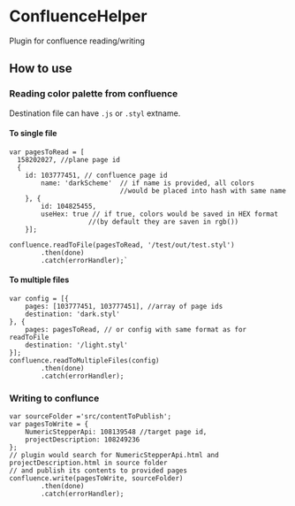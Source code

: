 # ConfluenceHelper
Plugin for confluence reading/writing
## How to use
### Reading color palette from confluence
Destination file can have `.js` or `.styl` extname.
#### To single file
```
var pagesToRead = [
  158202027, //plane page id
  {
    id: 103777451, // confluence page id
		name: 'darkScheme'  // if name is provided, all colors
		                    //would be placed into hash with same name
	}, {
		id: 104825455,
		useHex: true // if true, colors would be saved in HEX format 
		            //(by default they are saven in rgb())
	}];

confluence.readToFile(pagesToRead, '/test/out/test.styl')
		.then(done)
		.catch(errorHandler);`
```
#### To multiple files
```
var config = [{
	pages: [103777451, 103777451], //array of page ids
	destination: 'dark.styl'
}, {
	pages: pagesToRead, // or config with same format as for readToFile
	destination: '/light.styl'
}]; 
confluence.readToMultipleFiles(config)
		.then(done)
		.catch(errorHandler);

```

### Writing to conflunce
```
var sourceFolder ='src/contentToPublish';
var pagesToWrite = {
	NumericStepperApi: 108139548 //target page id,
	projectDescription: 108249236
};
// plugin would search for NumericStepperApi.html and projectDescription.html in source folder 
// and publish its contents to provided pages
confluence.write(pagesToWrite, sourceFolder)
		.then(done)
		.catch(errorHandler);
```